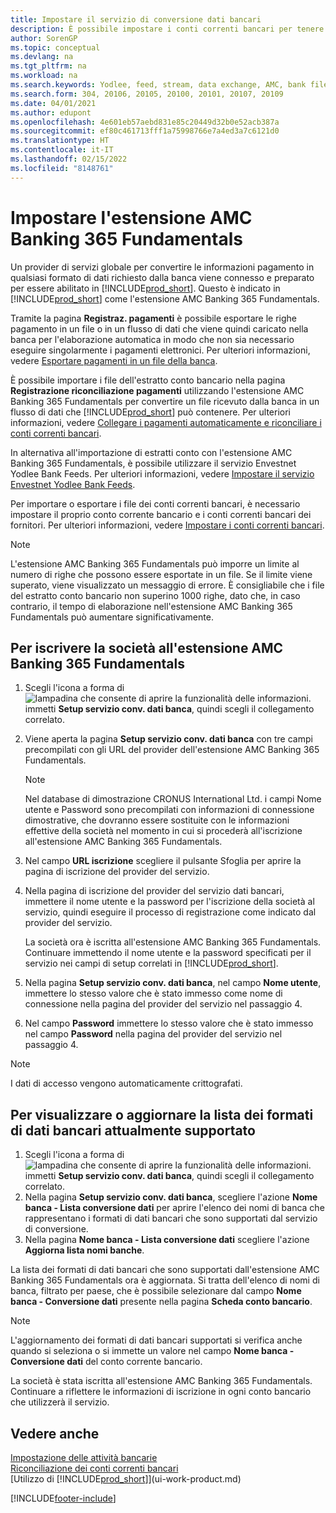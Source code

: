 ```yaml
---
title: Impostare il servizio di conversione dati bancari
description: È possibile impostare i conti correnti bancari per tenere traccia delle transazioni e importare o esportare i feed bancari, ad esempio Yodlee.
author: SorenGP
ms.topic: conceptual
ms.devlang: na
ms.tgt_pltfrm: na
ms.workload: na
ms.search.keywords: Yodlee, feed, stream, data exchange, AMC, bank file import, bank file export, re-export, bank transfer, AMC, AMC Banking 365 Fundamentals extension, funds transfer
ms.search.form: 304, 20106, 20105, 20100, 20101, 20107, 20109
ms.date: 04/01/2021
ms.author: edupont
ms.openlocfilehash: 4e601eb57aebd831e85c20449d32b0e52acb387a
ms.sourcegitcommit: ef80c461713fff1a75998766e7a4ed3a7c6121d0
ms.translationtype: HT
ms.contentlocale: it-IT
ms.lasthandoff: 02/15/2022
ms.locfileid: "8148761"
---
```

# <a name="set-up-the-amc-banking-365-fundamentals-extension"></a>Impostare l'estensione AMC Banking 365 Fundamentals
Un provider di servizi globale per convertire le informazioni pagamento in qualsiasi formato di dati richiesto dalla banca viene connesso e preparato per essere abilitato in [!INCLUDE[prod_short](includes/prod_short.md)]. Questo è indicato in [!INCLUDE[prod_short](includes/prod_short.md)] come l'estensione AMC Banking 365 Fundamentals.

Tramite la pagina **Registraz. pagamenti** è possibile esportare le righe pagamento in un file o in un flusso di dati che viene quindi caricato nella banca per l'elaborazione automatica in modo che non sia necessario eseguire singolarmente i pagamenti elettronici. Per ulteriori informazioni, vedere [Esportare pagamenti in un file della banca](finance-make-payments-with-bank-data-conversion-service-or-sepa-credit-transfer.md#exporting-payments-to-a-bank-file).

È possibile importare i file dell'estratto conto bancario nella pagina **Registrazione riconciliazione pagamenti** utilizzando l'estensione AMC Banking 365 Fundamentals per convertire un file ricevuto dalla banca in un flusso di dati che [!INCLUDE[prod_short](includes/prod_short.md)] può contenere. Per ulteriori informazioni, vedere [Collegare i pagamenti automaticamente e riconciliare i conti correnti bancari](receivables-apply-payments-auto-reconcile-bank-accounts.md).

In alternativa all'importazione di estratti conto con l'estensione AMC Banking 365 Fundamentals, è possibile utilizzare il servizio Envestnet Yodlee Bank Feeds. Per ulteriori informazioni, vedere [Impostare il servizio Envestnet Yodlee Bank Feeds](bank-how-setup-bank-statement-service.md).

Per importare o esportare i file dei conti correnti bancari, è necessario impostare il proprio conto corrente bancario e i conti correnti bancari dei fornitori. Per ulteriori informazioni, vedere [Impostare i conti correnti bancari](bank-how-setup-bank-accounts.md).

> [!NOTE]  
> L'estensione AMC Banking 365 Fundamentals può imporre un limite al numero di righe che possono essere esportate in un file. Se il limite viene superato, viene visualizzato un messaggio di errore. È consigliabile che i file del estratto conto bancario non superino 1000 righe, dato che, in caso contrario, il tempo di elaborazione nell'estensione AMC Banking 365 Fundamentals può aumentare significativamente.

## <a name="to-sign-your-company-up-for-the-amc-banking-365-fundamentals-extension"></a>Per iscrivere la società all'estensione AMC Banking 365 Fundamentals
1. Scegli l'icona a forma di ![lampadina che consente di aprire la funzionalità delle informazioni.](media/ui-search/search_small.png "Informazioni sull'operazione che si desidera eseguire") immetti **Setup servizio conv. dati banca**, quindi scegli il collegamento correlato.  
2. Viene aperta la pagina **Setup servizio conv. dati banca** con tre campi precompilati con gli URL del provider dell'estensione AMC Banking 365 Fundamentals.

    > [!NOTE]  
    >   Nel database di dimostrazione CRONUS International Ltd. i campi Nome utente e Password sono precompilati con informazioni di connessione dimostrative, che dovranno essere sostituite con le informazioni effettive della società nel momento in cui si procederà all'iscrizione all'estensione AMC Banking 365 Fundamentals.
3. Nel campo **URL iscrizione** scegliere il pulsante Sfoglia per aprire la pagina di iscrizione del provider del servizio.  
4. Nella pagina di iscrizione del provider del servizio dati bancari, immettere il nome utente e la password per l'iscrizione della società al servizio, quindi eseguire il processo di registrazione come indicato dal provider del servizio.

    La società ora è iscritta all'estensione AMC Banking 365 Fundamentals. Continuare immettendo il nome utente e la password specificati per il servizio nei campi di setup correlati in [!INCLUDE[prod_short](includes/prod_short.md)].

5. Nella pagina **Setup servizio conv. dati banca**, nel campo **Nome utente**, immettere lo stesso valore che è stato immesso come nome di connessione nella pagina del provider del servizio nel passaggio 4.
6. Nel campo **Password** immettere lo stesso valore che è stato immesso nel campo **Password** nella pagina del provider del servizio nel passaggio 4.

> [!NOTE]  
> I dati di accesso vengono automaticamente crittografati.

## <a name="to-view-or-update-the-list-of-currently-supported-bank-data-formats"></a>Per visualizzare o aggiornare la lista dei formati di dati bancari attualmente supportato
1. Scegli l'icona a forma di ![lampadina che consente di aprire la funzionalità delle informazioni.](media/ui-search/search_small.png "Informazioni sull'operazione che si desidera eseguire") immetti **Setup servizio conv. dati banca**, quindi scegli il collegamento correlato.
2. Nella pagina **Setup servizio conv. dati banca**, scegliere l'azione **Nome banca - Lista conversione dati** per aprire l'elenco dei nomi di banca che rappresentano i formati di dati bancari che sono supportati dal servizio di conversione.
3. Nella pagina **Nome banca - Lista conversione dati** scegliere l'azione **Aggiorna lista nomi banche**.

La lista dei formati di dati bancari che sono supportati dall'estensione AMC Banking 365 Fundamentals ora è aggiornata. Si tratta dell'elenco di nomi di banca, filtrato per paese, che è possibile selezionare dal campo **Nome banca - Conversione dati** presente nella pagina **Scheda conto bancario**.

> [!NOTE]  
>   L'aggiornamento dei formati di dati bancari supportati si verifica anche quando si seleziona o si immette un valore nel campo **Nome banca - Conversione dati** del conto corrente bancario.

La società è stata iscritta all'estensione AMC Banking 365 Fundamentals. Continuare a riflettere le informazioni di iscrizione in ogni conto bancario che utilizzerà il servizio.

## <a name="see-also"></a>Vedere anche
[Impostazione delle attività bancarie](bank-setup-banking.md)  
[Riconciliazione dei conti correnti bancari](bank-manage-bank-accounts.md)  
[Utilizzo di [!INCLUDE[prod_short](includes/prod_short.md)]](ui-work-product.md)


[!INCLUDE[footer-include](includes/footer-banner.md)]